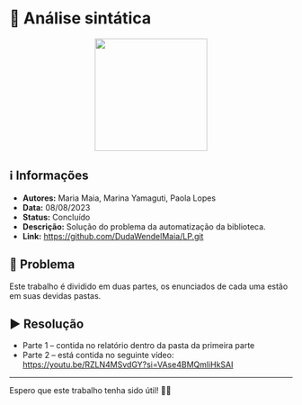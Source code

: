 # 🔎 Análise sintática

<div align="center"> 
<img width="200" height="200" src="https://media.tenor.com/YKA5cWxS6nAAAAAi/kakaotalk-ompangie.gif">
</div>

## ℹ️ Informações
- **Autores:** Maria Maia, Marina Yamaguti, Paola Lopes
- **Data:** 08/08/2023
- **Status:** Concluído
- **Descrição:** Solução do problema da automatização da biblioteca.
- **Link:** https://github.com/DudaWendelMaia/LP.git

## 🎯 Problema
Este trabalho é dividido em duas partes, os enunciados de cada uma estão em suas devidas pastas.

## ▶️ Resolução

- Parte 1 – contida no relatório dentro da pasta da primeira parte
- Parte 2 – está contida no seguinte vídeo: https://youtu.be/RZLN4MSvdGY?si=VAse4BMQmliHkSAI

---

Espero que este trabalho tenha sido útil! 🚀🌟

